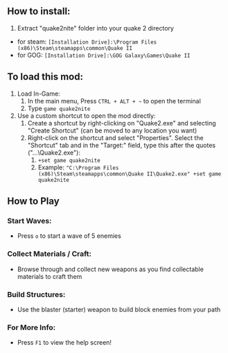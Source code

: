 ## **How to install:**

1. Extract "quake2nite" folder into your quake 2 directory

- for steam: `[Installation Drive]:\Program Files (x86)\Steam\steamapps\common\Quake II`
- for GOG: `[Installation Drive]:\GOG Galaxy\Games\Quake II`

## To load this mod:

1. Load In-Game:
   1. In the main menu, Press `CTRL + ALT + ~` to open the terminal
   2. Type `game quake2nite`
2. Use a custom shortcut to open the mod directly:
   1. Create a shortcut by right-clicking on "Quake2.exe" and selecting "Create Shortcut" (can be moved to any location you want)
   2. Right-click on the shortcut and select "Properties". Select the "Shortcut" tab and in the "Target:" field, type this after the quotes ("...\Quake2.exe"):
      1. `+set game quake2nite`
      2. Example: `"C:\Program Files (x86)\Steam\steamapps\common\Quake II\Quake2.exe" +set game quake2nite`

## How to Play
### Start Waves:
   - Press `o` to start a wave of 5 enemies
### Collect Materials / Craft:
   - Browse through and collect new weapons as you find collectable materials to craft them
### Build Structures:
  - Use the blaster (starter) weapon to build block enemies from your path
### For More Info:
   - Press `F1` to view the help screen!
